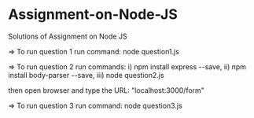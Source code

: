 # Assignment-on-Node-JS
Solutions of Assignment on Node JS

=> To run question 1
run command: node question1.js

=> To run question 2
run commands:
i) npm install express --save,
ii) npm install body-parser --save,
iii) node question2.js

then open browser and type the URL: "localhost:3000/form"

=> To run question 3
run command: node question3.js
